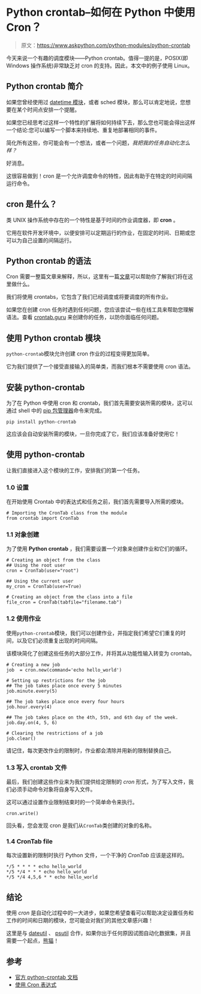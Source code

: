 # Python crontab–如何在 Python 中使用 Cron？

> 原文：<https://www.askpython.com/python-modules/python-crontab>

今天来说一个有趣的调度模块——Python crontab。值得一提的是，POSIX(即 Windows 操作系统)非常缺乏对 cron 的支持。因此，本文中的例子使用 Linux。

## Python crontab 简介

如果您曾经使用过 [datetime 模块](https://www.askpython.com/python-modules/python-datetime-module)，或者 sched 模块，那么可以肯定地说，您想要在某个时间点安排一个提醒。

如果您已经思考过这样一个特性的扩展将如何持续下去，那么您也可能会得出这样一个结论:您可以编写一个脚本来持续地、重复地部署相同的事件。

简化所有这些，你可能会有一个想法，或者一个问题，*我把我的任务自动化怎么样？*

好消息。

这很容易做到！cron 是一个允许调度命令的特性，因此有助于在特定的时间间隔运行命令。

## cron 是什么？

类 UNIX 操作系统中存在的一个特性是基于时间的作业调度器，即 **cron** 。

它用在软件开发环境中，以便安排可以定期运行的作业，在固定的时间、日期或您可以为自己设置的间隔运行。

## Python crontab 的语法

Cron 需要一整篇文章来解释，所以，这里有一篇[文章](https://www.linuxfordevices.com/tutorials/linux/crontabs-in-linux)可以帮助你了解我们将在这里做什么。

我们将使用 crontabs，它包含了我们已经调度或将要调度的所有作业。

如果您在创建 cron 任务时遇到任何问题，您应该尝试一些在线工具来帮助您理解语法。查看 [crontab.guru](https://crontab.guru) 来创建你的任务，以防你面临任何问题。

## 使用 Python crontab 模块

`python-crontab`模块允许创建 cron 作业的过程变得更加简单。

它为我们提供了一个接受直接输入的简单类，而我们根本不需要使用 cron 语法。

## 安装 python-crontab

为了在 Python 中使用 cron 和 crontab，我们首先需要安装所需的模块，这可以通过 shell 中的 [pip 包管理器](https://www.askpython.com/python-modules/python-pip)命令来完成。

```
pip install python-crontab

```

这应该会自动安装所需的模块，一旦你完成了它，我们应该准备好使用它！

## 使用 python-crontab

让我们直接进入这个模块的工作，安排我们的第一个任务。

### 1.0 设置

在开始使用 Crontab 中的表达式和任务之前，我们首先需要导入所需的模块。

```
# Importing the CronTab class from the module
from crontab import CronTab

```

### 1.1 对象创建

为了使用 **Python crontab** ，我们需要设置一个对象来创建作业和它们的循环。

```
# Creating an object from the class
## Using the root user
cron = CronTab(user="root")

## Using the current user
my_cron = CronTab(user=True)

# Creating an object from the class into a file
file_cron = CronTab(tabfile="filename.tab")

```

### 1.2 使用作业

使用`python-crontab`模块，我们可以创建作业，并指定我们希望它们重复的时间，以及它们必须重复出现的时间间隔。

该模块简化了创建这些任务的大部分工作，并将其从功能性输入转变为 crontab。

```
# Creating a new job
job  = cron.new(command='echo hello_world')

# Setting up restrictions for the job
## The job takes place once every 5 minutes
job.minute.every(5)

## The job takes place once every four hours
job.hour.every(4)

## The job takes place on the 4th, 5th, and 6th day of the week.
job.day.on(4, 5, 6)

# Clearing the restrictions of a job
job.clear()

```

请记住，每次更改作业的限制时，作业都会清除并用新的限制替换自己。

### 1.3 写入 crontab 文件

最后，我们创建这些作业来为我们提供给定限制的 *cron* 形式，为了写入文件，我们必须手动命令对象将自身写入文件。

这可以通过设置作业限制结束时的一个简单命令来执行。

```
cron.write()

```

回头看，您会发现 cron 是我们从`CronTab`类创建的对象的名称。

### 1.4 CronTab file

每次设置新的限制时执行 Python 文件，一个干净的 *CronTab* 应该是这样的。

```
*/5 * * * * echo hello_world
*/5 */4 * * * echo hello_world
*/5 */4 4,5,6 * * echo hello_world

```

## 结论

使用 *cron* 是自动化过程中的一大进步，如果您希望查看可以帮助决定设置任务和工作的时间和日期的模块，您可能会对我们的其他文章感兴趣！

这里是与 [dateutil](https://www.askpython.com/python-modules/dateutil-module) 、 [psutil](https://www.askpython.com/python-modules/psutil-module) 合作，如果你出于任何原因试图自动化数据集，并且需要一个起点，[熊猫](https://www.askpython.com/python-modules/pandas/python-pandas-module-tutorial)！

## 参考

*   [官方 python-crontab 文档](https://pypi.org/project/python-crontab/)
*   [使用 Cron 表达式](https://crontab.guru)